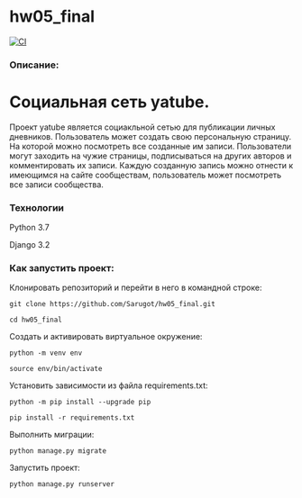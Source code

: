 # hw05_final

[![CI](https://github.com/yandex-praktikum/hw05_final/actions/workflows/python-app.yml/badge.svg?branch=master)](https://github.com/yandex-praktikum/hw05_final/actions/workflows/python-app.yml)

### Описание:

# Социальная сеть yatube.

Проект yatube является социакльной сетью для публикации личных дневников. Пользователь может создать свою персональную страницу. На которой можно посмотреть все созданные им записи. Пользователи могут заходить на чужие страницы, подписываться на других авторов и комментировать их записи. Каждую созданную запись можно отнести к имеющимся на сайте сообществам, пользователь может посмотреть все записи сообщества.

### Технологии

Python 3.7

Django 3.2


### Как запустить проект:

Клонировать репозиторий и перейти в него в командной строке:

```
git clone https://github.com/Sarugot/hw05_final.git
```

```
cd hw05_final
```

Cоздать и активировать виртуальное окружение:

```
python -m venv env
```

```
source env/bin/activate
```

Установить зависимости из файла requirements.txt:

```
python -m pip install --upgrade pip
```

```
pip install -r requirements.txt
```

Выполнить миграции:

```
python manage.py migrate
```

Запустить проект:

```
python manage.py runserver
```

